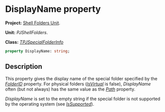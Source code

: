 # DisplayName property #

**Project:** [Shell Folders Unit](ShellFoldersUnit.md).

**Unit:** _PJShellFolders_.

**Class:** _[TPJSpecialFolderInfo](TPJSpecialFolderInfo.md)_

```pascal
property DisplayName: string;
```

## Description ##

This property gives the display name of the special folder specified by the _[FolderID](TPJSpecialFolderInfoFolderID.md)_ property. For physical folders (_[IsVirtual](TPJSpecialFolderInfoIsVirtual.md)_ is false), _DisplayName_ often (but not always) has the same value as the _[Path](TPJSpecialFolderInfoPath.md)_ property.

_DisplayName_ is set to the empty string if the special folder is not supported by the operating system (see _[IsSupported](TPJSpecialFolderInfoIsSupported.md)_).